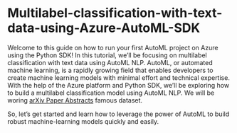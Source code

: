 # Multilabel-classification-with-text-data-using-Azure-AutoML-SDK
Welcome to this guide on how to run your first AutoML project on Azure using the Python SDK! In this tutorial, we’ll be focusing on multilabel classification with text data using AutoML NLP. AutoML, or automated machine learning, is a rapidly growing field that enables developers to create machine learning models with minimal effort and technical expertise. With the help of the Azure platform and Python SDK, we’ll be exploring how to build a multilabel classification model using AutoML NLP. We will be woring [arXiv Paper Abstracts](https://www.kaggle.com/datasets/spsayakpaul/arxiv-paper-abstracts) famous dataset. 

So, let’s get started and learn how to leverage the power of AutoML to build robust machine-learning models quickly and easily.
